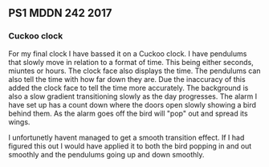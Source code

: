 ## PS1 MDDN 242 2017

### Cuckoo clock

For my final clock I have bassed it on a Cuckoo clock. I have pendulums that slowly move in relation to a format of time. This being either seconds, miuntes or hours. The clock face also displays the time.
The pendulums can also tell the time with how far down they are. Due the inaccuracy of this  added the clock face to tell the time more accurately. The background is also a slow gradient transitioning slowly as the day progresses.
The alarm I have set up has a count down where the doors open slowly showing a bird behind them.  As the alarm goes off the bird will "pop" out and spread its wings.

I unfortunetly havent managed to get a smooth transition effect. If I had figured this out I would have applied it to both the bird popping in and out smoothly and the pendulums going up and down smoothly. 